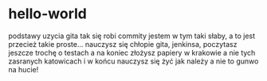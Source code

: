 # hello-world
podstawy uzycia gita 
tak się robi commity
jestem w tym taki słaby, a to jest przecież takie proste... nauczysz się chłopie gita, jenkinsa, poczytasz jeszcze trochę o testach a na koniec złożysz papiery w krakowie a nie tych zasranych katowicach i w końcu nauczysz się żyć jak należy a nie to gunwo na hucie!
